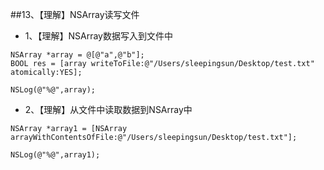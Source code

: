 ##13、【理解】NSArray读写文件
* 1、【理解】NSArray数据写入到文件中

 ```objc
 NSArray *array = @[@"a",@"b"];
 BOOL res = [array writeToFile:@"/Users/sleepingsun/Desktop/test.txt" atomically:YES];

 NSLog(@"%@",array);
```

* 2、【理解】从文件中读取数据到NSArray中

 ```objc
 NSArray *array1 = [NSArray arrayWithContentsOfFile:@"/Users/sleepingsun/Desktop/test.txt"];

 NSLog(@"%@",array1);
```



